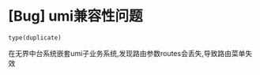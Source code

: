 # [Bug] umi兼容性问题

`type(duplicate)`

<!-- A clear and concise description of what the bug is. -->

在无界中台系统嵌套umi子业务系统,发现路由参数routes会丢失,导致路由菜单失效
